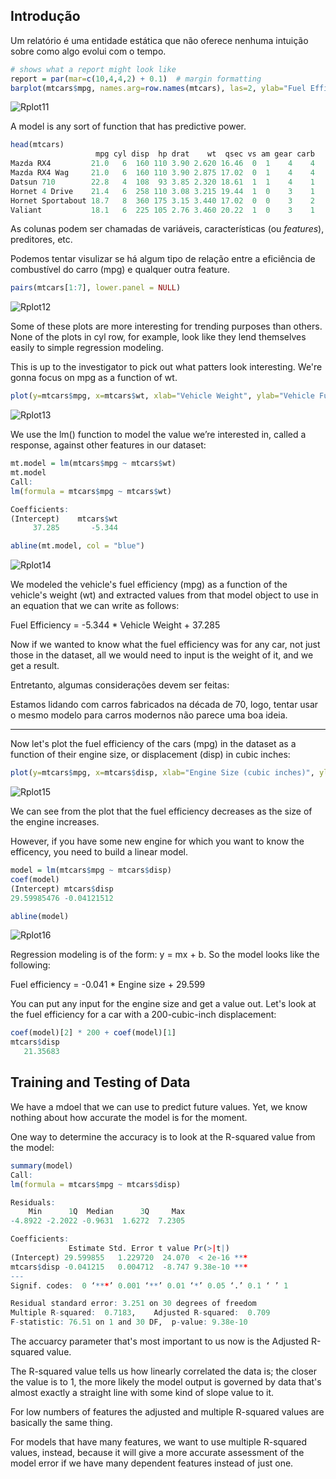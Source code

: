 ## Introdução
Um relatório é uma entidade estática que não oferece nenhuma intuição sobre como algo evolui com o tempo.
```R
# shows what a report might look like
report = par(mar=c(10,4,4,2) + 0.1)  # margin formatting
barplot(mtcars$mpg, names.arg=row.names(mtcars), las=2, ylab="Fuel Efficiency in Miles per Gallon")
```
![Rplot11](https://github.com/user-attachments/assets/8d559204-06ed-443c-bcc8-a15b050ef52d)

A model is any sort of function that has predictive power.

```R
head(mtcars)
                   mpg cyl disp  hp drat    wt  qsec vs am gear carb
Mazda RX4         21.0   6  160 110 3.90 2.620 16.46  0  1    4    4
Mazda RX4 Wag     21.0   6  160 110 3.90 2.875 17.02  0  1    4    4
Datsun 710        22.8   4  108  93 3.85 2.320 18.61  1  1    4    1
Hornet 4 Drive    21.4   6  258 110 3.08 3.215 19.44  1  0    3    1
Hornet Sportabout 18.7   8  360 175 3.15 3.440 17.02  0  0    3    2
Valiant           18.1   6  225 105 2.76 3.460 20.22  1  0    3    1
```

As colunas podem ser chamadas de variáveis, características (ou *features*), preditores, etc.

Podemos tentar visulizar se há algum tipo de relação entre a eficiência de combustível do carro (mpg) e qualquer outra feature.
```R
pairs(mtcars[1:7], lower.panel = NULL)
```
![Rplot12](https://github.com/user-attachments/assets/235d9ec3-12f5-4c24-9c00-eff49c3e4177)

Some of these plots are more interesting for trending purposes than others. None of the plots in cyl row, for example, look like they lend themselves easily to simple regression modeling.

This is up to the investigator to pick out what patters look interesting. We're gonna focus on mpg as a function of wt.

```R
plot(y=mtcars$mpg, x=mtcars$wt, xlab="Vehicle Weight", ylab="Vehicle Fuel Efficiency in Miles per Gallon")
```
![Rplot13](https://github.com/user-attachments/assets/5fc97125-2f18-45d8-a0f7-692315617d11)

We use the lm() function to model the value we’re interested in, called a response, against other features in our dataset:

```R
mt.model = lm(mtcars$mpg ~ mtcars$wt)
mt.model
Call:
lm(formula = mtcars$mpg ~ mtcars$wt)

Coefficients:
(Intercept)    mtcars$wt  
     37.285       -5.344

abline(mt.model, col = "blue")
```
![Rplot14](https://github.com/user-attachments/assets/9c7b38e9-7736-471c-9f01-8d2ca427b375)


We modeled the vehicle's fuel efficiency (mpg) as a function of the vehicle's weight (wt) and extracted values from that model object to use in an equation that we can write as follows:

Fuel Efficiency = -5.344 * Vehicle Weight + 37.285

Now if we wanted to know what the fuel efficiency was for any car, not just those in the dataset, all we would need to input is the weight of it, and we get a result.

Entretanto, algumas considerações devem ser feitas:

Estamos lidando com carros fabricados na década de 70, logo, tentar usar o mesmo modelo para carros modernos não parece uma boa ideia.

---
Now let's plot the fuel efficiency of the cars (mpg) in the dataset as a function of their engine size, or displacement (disp) in cubic inches:

```R
plot(y=mtcars$mpg, x=mtcars$disp, xlab="Engine Size (cubic inches)", ylab="Fuel Efficiency (milles per gallon)")
```
![Rplot15](https://github.com/user-attachments/assets/6d5c1f8f-067e-400d-9865-9e6ef9e55182)

We can see from the plot that the fuel efficiency decreases as the size of the engine increases.

However, if you have some new engine for which you want to know the efficency, you need to build a linear model.

```R
model = lm(mtcars$mpg ~ mtcars$disp)
coef(model)
(Intercept) mtcars$disp 
29.59985476 -0.04121512

abline(model)
```
![Rplot16](https://github.com/user-attachments/assets/65561aa6-69d3-4a91-97d4-180ec2031595)

Regression modeling is of the form: y = mx + b. So the model looks like the following:

Fuel efficiency = -0.041 * Engine size + 29.599

You can put any input for the engine size and get a value out. Let's look at the fuel efficiency for a car with a 200-cubic-inch displacement:
```R
coef(model)[2] * 200 + coef(model)[1]
mtcars$disp 
   21.35683
```

## Training and Testing of Data

We have a mdoel that we can use to predict future values. Yet, we know nothing about how accurate the model is for the moment.

One way to determine the accuracy is to look at the R-squared value from the model:
```R
summary(model)
Call:
lm(formula = mtcars$mpg ~ mtcars$disp)

Residuals:
    Min      1Q  Median      3Q     Max 
-4.8922 -2.2022 -0.9631  1.6272  7.2305 

Coefficients:
             Estimate Std. Error t value Pr(>|t|)    
(Intercept) 29.599855   1.229720  24.070  < 2e-16 ***
mtcars$disp -0.041215   0.004712  -8.747 9.38e-10 ***
---
Signif. codes:  0 ‘***’ 0.001 ‘**’ 0.01 ‘*’ 0.05 ‘.’ 0.1 ‘ ’ 1

Residual standard error: 3.251 on 30 degrees of freedom
Multiple R-squared:  0.7183,	Adjusted R-squared:  0.709 
F-statistic: 76.51 on 1 and 30 DF,  p-value: 9.38e-10
```
The accuarcy parameter that's most important to us now is the Adjusted R-squared value.

The R-squared value tells us how linearly correlated the data is; the closer the value is to 1, the more likely the model output is governed by data that's almost exactly a straight line with some kind of slope value to it.

For low numbers of features the adjusted and multiple R-squared values are basically the same thing.

For models that have many features, we want to use multiple R-squared values, instead, because it will give a more accurate assessment of the model error if we have many dependent features instead of just one.






